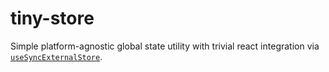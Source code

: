 # tiny-store

Simple platform-agnostic global state utility with trivial react integration via [`useSyncExternalStore`](https://react.dev/reference/react/useSyncExternalStore).
